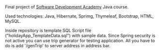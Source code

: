 Final project of <a href="https://sdacademy.pl/">Software Development Academy</a>  Java course.

Used technologies: Java, Hibernate, Sprimg, Thymeleaf, Bootstrap, HTML, MySQL.

Inside repository is template SQL Script file ("holidayApp_TemplateData.sql") with sample data.
Since Spring security is not active you can use trip generator for testing application. All you have to do is add '/genTrip' to server address in address bar.